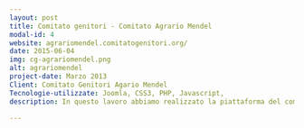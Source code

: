 ```yaml
---
layout: post
title: Comitato genitori - Comitato Agrario Mendel
modal-id: 4
website: agrariomendel.comitatogenitori.org/
date: 2015-06-04
img: cg-agrariomendel.png
alt: agrariomendel
project-date: Marzo 2013
Client: Comitato Genitori Agario Mendel
Tecnologie-utilizzate: Joomla, CSS3, PHP, Javascript,  
description: In questo lavoro abbiamo realizzato la piattaforma del comitato genitori della scuola agrario mendel, in questo modo i genitori possono partecipare attivamente alla vita della scuola

---
```

